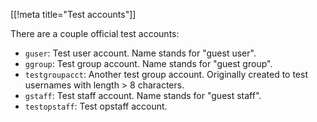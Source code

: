 [[!meta title="Test accounts"]]

There are a couple official test accounts:

  - `guser`: Test user account. Name stands for "guest user".
  - `ggroup`: Test group account. Name stands for "guest group".
  - `testgroupacct`: Another test group account. Originally created to test
    usernames with length > 8 characters.
  - `gstaff`: Test staff account. Name stands for "guest staff".
  - `testopstaff`: Test opstaff account.
